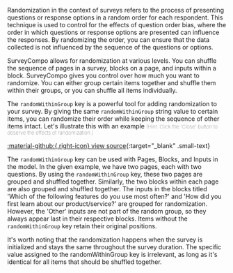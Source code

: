 Randomization in the context of surveys refers to the process of presenting questions or response options in a random order for each respondent. This technique is used to control for the effects of question order bias, where the order in which questions or response options are presented can influence the responses. By randomizing the order, you can ensure that the data collected is not influenced by the sequence of the questions or options.

SurveyCompo allows for randomization at various levels. You can shuffle the sequence of pages in a survey, blocks on a page, and inputs within a block. SurveyCompo gives you control over how much you want to randomize. You can either group certain items together and shuffle them within their groups, or you can shuffle all items individually.

The `randomWithinGroup` key is a powerful tool for adding randomization to your survey. By giving the same `randomWithinGroup` string value to certain items, you can randomize their order while keeping the sequence of other items intact. Let's illustrate this with an example <span style="font-weight: lighter; font-size: smaller">(Hint: Click the 'Close' button to observe the effects of randomization.)</span>

<div class="survey-demo">
	<survey-compo
		src="https://surveycompo.github.io/examples/examples/randomization/source.json"
		data-endpoint="null"
	/>
</div>

[:material-github:{.right-icon} view source](https://github.com/SurveyCompo/examples/tree/main/examples/randomization){:target="\_blank" .small-text}

The `randomWithinGroup` key can be used with Pages, Blocks, and Inputs in the model. In the given example, we have two pages, each with two questions. By using the `randomWithinGroup` key, these two pages are grouped and shuffled together. Similarly, the two blocks within each page are also grouped and shuffled together. The inputs in the blocks titled 'Which of the following features do you use most often?' and 'How did you first learn about our product/service?' are grouped for randomization. However, the 'Other' inputs are not part of the random group, so they always appear last in their respective blocks. Items without the `randomWithinGroup` key retain their original positions.

It's worth noting that the randomization happens when the survey is initialized and stays the same throughout the survey duration. The specific value assigned to the randomWithinGroup key is irrelevant, as long as it's identical for all items that should be shuffled together.
